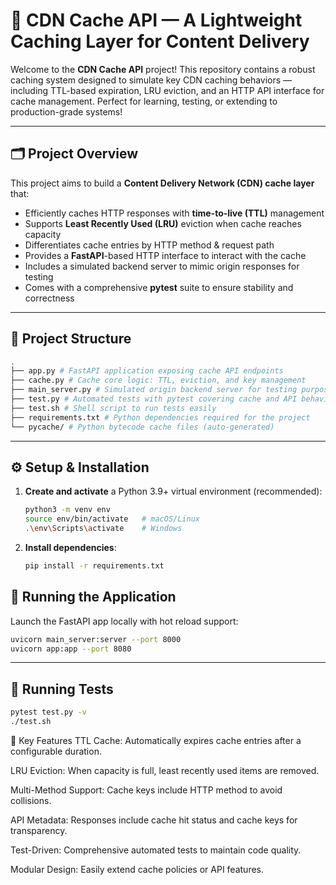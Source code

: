 # 🚀 CDN Cache API — A Lightweight Caching Layer for Content Delivery

Welcome to the **CDN Cache API** project! This repository contains a robust caching system designed to simulate key CDN caching behaviors — including TTL-based expiration, LRU eviction, and an HTTP API interface for cache management. Perfect for learning, testing, or extending to production-grade systems!

---

## 🗂️ Project Overview

This project aims to build a **Content Delivery Network (CDN) cache layer** that:

- Efficiently caches HTTP responses with **time-to-live (TTL)** management
- Supports **Least Recently Used (LRU)** eviction when cache reaches capacity
- Differentiates cache entries by HTTP method & request path
- Provides a **FastAPI**-based HTTP interface to interact with the cache
- Includes a simulated backend server to mimic origin responses for testing
- Comes with a comprehensive **pytest** suite to ensure stability and correctness

---

## 📁 Project Structure
```bash
.
├── app.py # FastAPI application exposing cache API endpoints
├── cache.py # Cache core logic: TTL, eviction, and key management
├── main_server.py # Simulated origin backend server for testing purposes
├── test.py # Automated tests with pytest covering cache and API behaviors
├── test.sh # Shell script to run tests easily
├── requirements.txt # Python dependencies required for the project
└── pycache/ # Python bytecode cache files (auto-generated)
```

---

## ⚙️ Setup & Installation

1. **Create and activate** a Python 3.9+ virtual environment (recommended):

   ```bash
   python3 -m venv env
   source env/bin/activate   # macOS/Linux
   .\env\Scripts\activate    # Windows

2. **Install dependencies**:
    ```bash
    pip install -r requirements.txt
    ```
## 🚀 Running the Application
Launch the FastAPI app locally with hot reload support:

```bash
uvicorn main_server:server --port 8000
uvicorn app:app --port 8080
````
---
## 🧪 Running Tests
```bash
pytest test.py -v
./test.sh
````

📌 Key Features
TTL Cache: Automatically expires cache entries after a configurable duration.

LRU Eviction: When capacity is full, least recently used items are removed.

Multi-Method Support: Cache keys include HTTP method to avoid collisions.

API Metadata: Responses include cache hit status and cache keys for transparency.

Test-Driven: Comprehensive automated tests to maintain code quality.

Modular Design: Easily extend cache policies or API features.